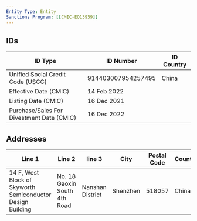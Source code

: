 ```yaml
---
Entity Type: Entity
Sanctions Program: [[CMIC-EO13959]]
---
```


## IDs
| ID Type | ID Number | ID Country |
|---------|-----------|------------|
| Unified Social Credit Code (USCC) | 914403007954257495 | China |
| Effective Date (CMIC) | 14 Feb 2022 |  |
| Listing Date (CMIC) | 16 Dec 2021 |  |
| Purchase/Sales For Divestment Date (CMIC) | 16 Dec 2022 |  |


## Addresses
| Line 1 | Line 2 | line 3 | City | Postal Code| Country | 
|--------|--------|--------|------|------------|---------|
| 14 F, West Block of Skyworth Semiconductor Design Building | No. 18 Gaoxin South 4th Road | Nanshan District | Shenzhen | 518057 | China |

